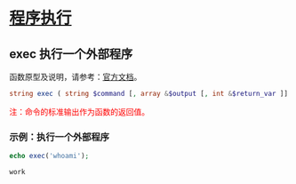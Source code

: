 # [程序执行](https://github.com/mumingv/php/tree/master/func/exec)

## exec 执行一个外部程序

函数原型及说明，请参考：[官方文档](http://php.net/manual/zh/function.exec.php)。

```php
string exec ( string $command [, array &$output [, int &$return_var ]] )
```

<font color="red">注：命令的标准输出作为函数的返回值。</font>

### 示例：执行一个外部程序

```php
echo exec('whoami');
```
```php
work
```































